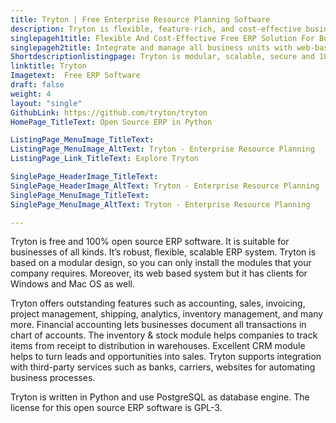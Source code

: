 ```yaml
---
title: Tryton | Free Enterprise Resource Planning Software
description: Tryton is flexible, feature-rich, and cost-effective business software. It’s an easy-to-use free ERP application and ideal for businesses of any size and type.
singlepageh1title: Flexible And Cost-Effective Free ERP Solution For Businesses
singlepageh2title: Integrate and manage all business units with web-based free open source ERP software. Highly scalable, secure, and modular system for every type of business.
Shortdescriptionlistingpage: Tryton is modular, scalable, secure and 100% open source ERP software for companies of all scales.
linktitle: Tryton
Imagetext:  Free ERP Software 
draft: false
weight: 4
layout: "single"
GithubLink: https://github.com/tryton/tryton
HomePage_TitleText: Open Source ERP in Python

ListingPage_MenuImage_TitleText: 
ListingPage_MenuImage_AltText: Tryton - Enterprise Resource Planning
ListingPage_Link_TitleText: Explore Tryton

SinglePage_HeaderImage_TitleText: 
SinglePage_HeaderImage_AltText: Tryton - Enterprise Resource Planning
SinglePage_MenuImage_TitleText: 
SinglePage_MenuImage_AltText: Tryton - Enterprise Resource Planning

---
```


Tryton is free and 100% open source ERP software. It is suitable for businesses of all kinds. It’s robust, flexible, scalable ERP system. Tryton is based on a modular design, so you can only install the modules that your company requires. Moreover, its web based system but it has clients for Windows and Mac OS as well.

Tryton offers outstanding features such as accounting, sales, invoicing, project management, shipping, analytics, inventory management, and many more. Financial accounting lets businesses document all transactions in chart of accounts. The inventory &amp; stock module helps companies to track items from receipt to distribution in warehouses. Excellent CRM module helps to turn leads and opportunities into sales. Tryton supports integration with third-party services such as banks, carriers, websites for automating business processes.

Tryton is written in Python and use PostgreSQL as database engine. The license for this open source ERP software is GPL-3.